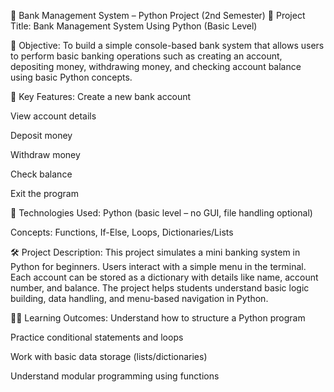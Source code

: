 🏦 Bank Management System – Python Project (2nd Semester)
📌 Project Title:
Bank Management System Using Python (Basic Level)

🎯 Objective:
To build a simple console-based bank system that allows users to perform basic banking operations such as creating an account, depositing money, withdrawing money, and checking account balance using basic Python concepts.

🧠 Key Features:
Create a new bank account

View account details

Deposit money

Withdraw money

Check balance

Exit the program

🧱 Technologies Used:
Python (basic level – no GUI, file handling optional)

Concepts: Functions, If-Else, Loops, Dictionaries/Lists

🛠️ Project Description:
This project simulates a mini banking system in Python for beginners. Users interact with a simple menu in the terminal. Each account can be stored as a dictionary with details like name, account number, and balance. The project helps students understand basic logic building, data handling, and menu-based navigation in Python.

👨‍🎓 Learning Outcomes:
Understand how to structure a Python program

Practice conditional statements and loops

Work with basic data storage (lists/dictionaries)

Understand modular programming using functions
